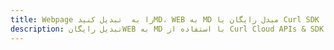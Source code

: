 ---title: Webpage را به  تبدیل کنیدMD، WEB به MD مبدل رایگان یا Curl SDKdescription: تبدیل رایگانWEB به MD با استفاده از Curl Cloud APIs & SDK همچنین اسناد PDF را در Cloud ایجاد، ویرایش و رندر کنید.---